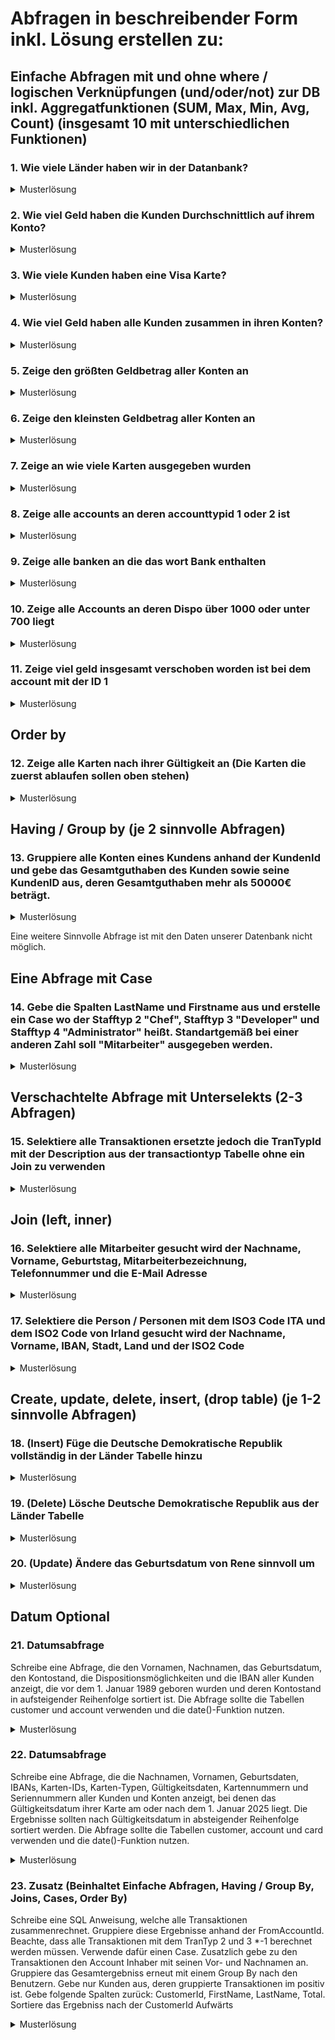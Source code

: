 # Abfragen in beschreibender Form inkl. Lösung erstellen zu: 
## Einfache Abfragen mit und ohne where / logischen Verknüpfungen (und/oder/not) zur DB inkl. Aggregatfunktionen (SUM, Max, Min, Avg, Count) (insgesamt 10 mit unterschiedlichen Funktionen) 

### 1. Wie viele Länder haben wir in der Datanbank?
<details>
  <summary>Musterlösung</summary>
  
```sql
Select Count(*) from Country
```
</details>

### 2. Wie viel Geld haben die Kunden Durchschnittlich auf ihrem Konto?
<details>
  <summary>Musterlösung</summary>
  
```sql
Select AVG(Balance) from Account
```
</details>

### 3. Wie viele Kunden haben eine Visa Karte?
<details>
  <summary>Musterlösung</summary>
  
```sql
SELECT COUNT(*) 
FROM Card
WHERE CardTyp LIKE '%visa%';
```
</details>

### 4. Wie viel Geld haben alle Kunden zusammen in ihren Konten?
<details>
  <summary>Musterlösung</summary>
  
```sql
Select SUM(Balance) from Account
```
</details>

### 5. Zeige den größten Geldbetrag aller Konten an
<details>
  <summary>Musterlösung</summary>
  
```SQL
select max(balance) from account
```
</details>

### 6. Zeige den kleinsten Geldbetrag aller Konten an
<details>
  <summary>Musterlösung</summary>
  
```SQL
select min(balance) from account
```
</details>

### 7. Zeige an wie viele Karten ausgegeben wurden
<details>
  <summary>Musterlösung</summary>
  
```SQL
select count(cardid) from card
```
</details>

### 8. Zeige alle accounts an deren accounttypid 1 oder 2 ist
<details>
  <summary>Musterlösung</summary>
  
```SQL
select * from account
where accounttypid=1 or accounttypid=2
```
</details>

### 9. Zeige alle banken an die das wort Bank enthalten
<details>
  <summary>Musterlösung</summary>
  
```SQL
select * from bank
where name like '%bank%'
```
</details>

### 10. Zeige alle Accounts an deren Dispo über 1000 oder unter 700 liegt
<details>
  <summary>Musterlösung</summary>
  
```SQL
SELECT * FROM account
WHERE dispositions > 1000 or dispositions < 700
```
</details>

### 11. Zeige viel geld insgesamt verschoben worden ist bei dem account mit der ID 1
<details>
  <summary>Musterlösung</summary>
  
```SQL
select SUM(Amount) from transactions
where FromAccountID =1
```
</details>


## Order by
### 12. Zeige alle Karten nach ihrer Gültigkeit an (Die Karten die zuerst ablaufen sollen oben stehen)
<details>
  <summary>Musterlösung</summary>
  
```SQL
select * from card
order by ValidityDate ASC
```
</details>

## Having / Group by (je 2 sinnvolle Abfragen) 
### 13. Gruppiere alle Konten eines Kundens anhand der KundenId und gebe das Gesamtguthaben des Kunden sowie seine KundenID aus, deren Gesamtguthaben mehr als 50000€ beträgt.
<details>
  <summary>Musterlösung</summary>
  
```sql
Select CustomerID, sum(Balance) as Gesamtguthaben from account
GROUP BY CustomerID
having Gesamtguthaben >= 50000
```
</details>
  
Eine weitere Sinnvolle Abfrage ist mit den Daten unserer Datenbank nicht möglich.

## Eine Abfrage mit Case 
### 14. Gebe die Spalten LastName und Firstname aus und erstelle ein Case wo der Stafftyp 2 "Chef", Stafftyp 3 "Developer" und Stafftyp 4 "Administrator" heißt. Standartgemäß bei einer anderen Zahl soll "Mitarbeiter" ausgegeben werden.
<details>
  <summary>Musterlösung</summary>
  
```sql
Select LastName, FirstName,
Case
    When AccTypStaffId = 2 Then 'Chef'
    When AccTypStaffId = 3 Then 'Developer'
    When AccTypStaffId = 4 Then 'Administrator'
    ELSE 'Mitarbeiter'
END as Typ
from Staff
```
</details>

## Verschachtelte Abfrage mit Unterselekts (2-3 Abfragen)
### 15. Selektiere alle Transaktionen ersetzte jedoch die TranTypId mit der Description aus der transactiontyp Tabelle ohne ein Join zu verwenden
<details>
  <summary>Musterlösung</summary>
  
```sql
SELECT TransactionID, FromAccountID, ToAccountID, Amount ,
       (SELECT description
        FROM transactionstyp
        WHERE transactionstyp.TranTypID = transactions.TranTypID) AS Description,
        TransactionDateTime
FROM transactions
```
</details>
  
## Join (left, inner) 
### 16. Selektiere alle Mitarbeiter gesucht wird der Nachname, Vorname, Geburtstag, Mitarbeiterbezeichnung, Telefonnummer und die E-Mail Adresse
<details>
  <summary>Musterlösung</summary>
  
```sql
SELECT S.LastName, S.FirstName, S.Birthdate, ATS.Description, SC.Phonenumber, SC.Mail
FROM Staff AS S
INNER JOIN AccTypStaff ATS on S.AccTypStaffID = ATS.AccTypStaffID
INNER JOIN StaffContact SC on S.StaffID = SC.StaffID
```
  </details>
  
### 17. Selektiere die Person / Personen mit dem ISO3 Code ITA und dem ISO2 Code von Irland gesucht wird der Nachname, Vorname, IBAN, Stadt, Land und der ISO2 Code
<details>
  <summary>Musterlösung</summary>
  
```sql
SELECT Cu.Lastname, Cu.FirstName, A.IBAN, CO.Name, CO.ISO2
FROM Customer AS Cu
JOIN Contact C on C.ContactID = CU.ContactID
JOIN Account A on CU.CustomerID = A.CustomerID
JOIN City CI on C.CityID = CI.CityID
JOIN Country CO on CO.CountryID = CI.CountryID
WHERE ISO3 = 'ITA'
OR ISO2 = 'IE';
```
</details>
  
## Create, update, delete, insert, (drop table) (je 1-2 sinnvolle Abfragen) 

### 18. (Insert) Füge die Deutsche Demokratische Republik vollständig in der Länder Tabelle hinzu
<details>
  <summary>Musterlösung</summary>
  
```SQL
insert into Country (Name,ISO2,ISO3)
VALUE('Deutsche Demokratische Republik','DD','DDR');
```
</details>

### 19. (Delete) Lösche Deutsche Demokratische Republik aus der Länder Tabelle
<details>
  <summary>Musterlösung</summary>
  
```SQL
DELETE FROM country WHERE ISO3 = 'DDR'
```
</details>

### 20. (Update) Ändere das Geburtsdatum von Rene sinnvoll um
<details>
  <summary>Musterlösung</summary>
  
```SQL
update staff
set Birthdate = "01.01.1993"
where Staffid = 4
```
</details>

## Datum Optional
### 21. Datumsabfrage
Schreibe eine Abfrage, die den Vornamen, Nachnamen, das Geburtsdatum, den Kontostand, die Dispositionsmöglichkeiten und die IBAN aller Kunden anzeigt, die vor dem 1. Januar 1989 geboren wurden und deren Kontostand in aufsteigender Reihenfolge sortiert ist. Die Abfrage sollte die Tabellen customer und account verwenden und die date()-Funktion nutzen.
<details>
  <summary>Musterlösung</summary>
  
```SQL
SELECT
    cu.FirstName, cu.LastName, cu.Birthdate, a.Balance, a.Dispositions, a.IBAN
FROM customer AS cu
JOIN account a ON cu.CustomerID = a.CustomerID
WHERE Birthdate <= date('1989-01-01')
ORDER BY Balance ASC;
```
</details>
  
  
### 22. Datumsabfrage
Schreibe eine Abfrage, die die Nachnamen, Vornamen, Geburtsdaten, IBANs, Karten-IDs, Karten-Typen, Gültigkeitsdaten, Kartennummern und Seriennummern aller Kunden und Konten anzeigt, bei denen das Gültigkeitsdatum ihrer Karte am oder nach dem 1. Januar 2025 liegt. Die Ergebnisse sollten nach Gültigkeitsdatum in absteigender Reihenfolge sortiert werden. Die Abfrage sollte die Tabellen customer, account und card verwenden und die date()-Funktion nutzen.
<details>
  <summary>Musterlösung</summary>
  
```SQL
SELECT
    cu.LastName, cu.FirstName, cu.Birthdate, a.IBAN, ca.CardID,
    ca.CardTyp, ca.ValidityDate, ca.Cardnumber, ca.Serial
FROM customer AS cu
JOIN account a ON cu.CustomerID = a.CustomerID
JOIN card ca ON ca.CardID = a.CardID
WHERE ca.ValidityDate >= date('2025-01-01')
ORDER BY ValidityDate DESC;
```
</details>
  
### 23. Zusatz (Beinhaltet Einfache Abfragen, Having / Group By, Joins, Cases, Order By)
Schreibe eine SQL Anweisung, welche alle Transaktionen zusammenrechnet. Gruppiere diese Ergebnisse anhand der FromAccountId.
Beachte, dass alle Transaktionen mit dem TranTyp 2 und 3 *-1 berechnet werden müssen. Verwende dafür einen Case.
Zusatzlich gebe zu den Transaktionen den Account Inhaber mit seinen Vor- und Nachnamen an.
Gruppiere das Gesamtergebniss erneut mit einem Group By nach den Benutzern.
Gebe nur Kunden aus, deren gruppierte Transaktionen im positiv ist.
Gebe folgende Spalten zurück: CustomerId, FirstName, LastName, Total.
Sortiere das Ergebniss nach der CustomerId Aufwärts
  
<details>
  <summary>Musterlösung</summary>
  
```SQL
Select Balances.CustomerID, Balances.FirstName, Balances.LastName, sum(Balances.Balance) as total
from (
    Select
    c.CustomerID, c.FirstName, c.LastName, Sum(CASE
        WHEN TranTypID in (2, 3) THEN Amount * -1
        ELSE Amount
    END) as Balance
    from transactions
    inner JOIN account a on transactions.FromAccountID = a.AccountID
    inner JOIN customer c on a.CustomerID = c.CustomerID
    group by FromAccountID) as Balances
group by Balances.CustomerID
HAVING total > 0
Order BY CustomerId
```
</details>

